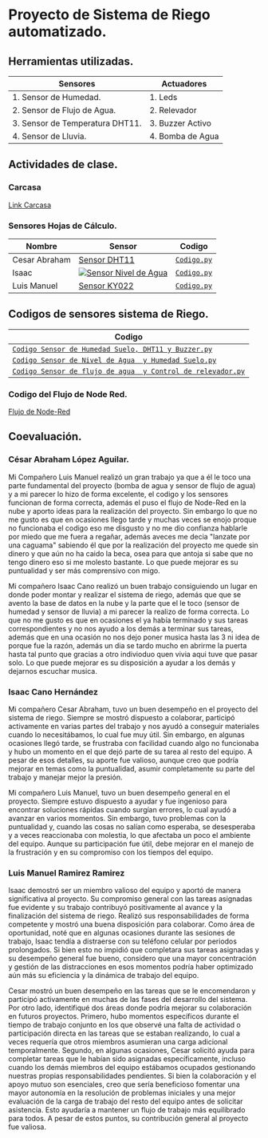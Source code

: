 # Proyecto de Sistema de Riego automatizado.

## Herramientas utilizadas. 
|**Sensores**|**Actuadores**|
|--|--|
|1. Sensor de Humedad.|1. Leds|
|2. Sensor de Flujo de Agua.|2. Relevador|
|3. Sensor de Temperatura DHT11.|3. Buzzer Activo|
|4. Sensor de Lluvia.|4. Bomba de Agua|

## Actividades de clase.

### Carcasa

[Link Carcasa](https://www.tinkercad.com/things/ejPxAvtqroV-frantic-jofo/edit?returnTo=https%3A%2F%2Fwww.tinkercad.com%2Fdashboard)

### Sensores Hojas de Cálculo.
|**Nombre**|**Sensor**|**Codigo**|
|--|--|--|
|Cesar Abraham|[Sensor DHT11](https://drive.google.com/file/d/1WExeR7v4lGsBS89xV08NBe9lGUByHLjx/view?usp=sharing)|[`Codigo.py`](/CodigoActividadesClase/TemperaturaHojaDeCalculo.py)|
|Isaac|[![`Sensor Nivel de Agua`](https://drive.google.com/file/d/1llpEefqhAhDUOVI9CU5XQdxaRRH--hib/view?usp=drive_link)](https://drive.google.com/file/d/1llpEefqhAhDUOVI9CU5XQdxaRRH--hib/view?usp=drive_link)|[`Codigo.py`](/CodigoActividadesClase/SensorNivelAgua.py)|
|Luis Manuel|[Sensor KY022](https://drive.google.com/file/d/1a6sqMONPzCDYV34vSWFHVOsdguAs4AYM/view?usp=sharing)|[`Codigo.py`](/CodigoActividadesClase/SensorKY_022.py)|

## Codigos de sensores sistema de Riego.
|**Codigo**|
|--|
|[`Codigo Sensor de Humedad Suelo, DHT11 y Buzzer.py`](/CodigoSistemaRiego/CodigoFinalDHT11_Humedad_Buzzer.py)|
|[`Codigo Sensor de Nivel de Agua  y Humedad Suelo.py`](/CodigoSistemaRiego/SensorHumedadYNivelAgua.py)|
|[`Codigo Sensor de flujo de agua  y Control de relevador.py`](/CodigoMicroPythonSistemaRiego/Codigo_control_de_relevador_y_flujo_de_agua.py)|

### Codigo del Flujo de Node Red.

[Flujo de Node-Red](/CodigoFlujoNodeRed/flujo)

## Coevaluación.

### César Abraham López Aguilar.

Mi Compañero Luis Manuel realizó un gran trabajo ya que a él le toco una parte fundamental del proyecto (bomba de agua y sensor de flujo de agua) y a mi parecer lo hizo de forma excelente, el codigo y los sensores funcionan de forma correcta, además el puso el flujo de Node-Red en la nube y aporto ideas para la realización del proyecto. Sin embargo lo que no me gusto es que en ocasiones llego tarde y muchas veces se enojo proque no funcionaba el codigo eso me disgusto y no me dio confianza hablarle por miedo que me fuera a regañar, además aveces me decia "lanzate por una caguama" sabiendo él que por la realización del proyecto me quede sin dinero y que aún no ha caido la beca, osea para que antoja si sabe que no tengo dinero eso si me molesto bastante. Lo que puede mejorar es su puntualidad y ser más comprensivo con migo.

Mi compañero Isaac Cano realizó un buen trabajo consiguiendo un lugar en donde poder montar y realizar el sistema de riego, además que  que se avento la base de datos en la nube y la parte que el le toco (sensor de humedad y sensor de lluvia) a mi parecer la realizo de forma correcta. Lo que no me gusto es que en ocasiones el ya había terminado y sus tareas correspondientes y no nos ayudo a los demás a terminar sus tareas, además que en una ocasión no nos dejo poner musica hasta las 3 ni idea de porque fue la razón, además un dia se tardo mucho en abrirme la puerta hasta tal punto que gracias a otro indivioduo quen vivia aqui tuve que pasar solo. Lo que puede mejorar es su disposición a ayudar a los demás y dejarnos escuchar musica.

### Isaac Cano Hernández

Mi compañero Cesar Abraham, tuvo un buen desempeño en el proyecto del sistema de riego. Siempre se mostró dispuesto a colaborar, participó activamente en varias partes del trabajo y nos ayudó a conseguir materiales cuando lo necesitábamos, lo cual fue muy útil. Sin embargo, en algunas ocasiones llegó tarde, se frustraba con facilidad cuando algo no funcionaba y hubo un momento en el que dejó parte de su tarea al resto del equipo. A pesar de esos detalles, su aporte fue valioso, aunque creo que podría mejorar en temas como la puntualidad, asumir completamente su parte del trabajo y manejar mejor la presión.

Mi compañero Luis Manuel, tuvo un buen desempeño general en el proyecto. Siempre estuvo dispuesto a ayudar y fue ingenioso para encontrar soluciones rápidas cuando surgían errores, lo cual ayudó a avanzar en varios momentos. Sin embargo, tuvo problemas con la puntualidad y, cuando las cosas no salían como esperaba, se desesperaba y a veces reaccionaba con molestia, lo que afectaba un poco el ambiente del equipo. Aunque su participación fue útil, debe mejorar en el manejo de la frustración y en su compromiso con los tiempos del equipo.

### Luis Manuel Ramirez Ramirez

Isaac demostró ser un miembro valioso del equipo y aportó de manera significativa al proyecto. Su compromiso general con las tareas asignadas fue evidente y su trabajo contribuyó positivamente al avance y la finalización del sistema de riego. Realizó sus responsabilidades de forma competente y mostró una buena disposición para colaborar. Como área de oportunidad, noté que en algunas ocasiones durante las sesiones de trabajo, Isaac tendía a distraerse con su teléfono celular por periodos prolongados. Si bien esto no impidió que completara sus tareas asignadas y su desempeño general fue bueno, considero que una mayor concentración y gestión de las distracciones en esos momentos podría haber optimizado aún más su eficiencia y la dinámica de trabajo del equipo. 

Cesar mostró un buen desempeño en las tareas que se le encomendaron y participó activamente en muchas de las fases del desarrollo del sistema. Por otro lado, identifiqué dos áreas donde podría mejorar su colaboración en futuros proyectos. Primero, hubo momentos específicos durante el tiempo de trabajo conjunto en los que observé una falta de actividad o participación directa en las tareas que se estaban realizando, lo cual a veces requería que otros miembros asumieran una carga adicional temporalmente. Segundo, en algunas ocasiones, Cesar solicitó ayuda para completar tareas que le habían sido asignadas específicamente, incluso cuando los demás miembros del equipo estábamos ocupados gestionando nuestras propias responsabilidades pendientes. Si bien la colaboración y el apoyo mutuo son esenciales, creo que sería beneficioso fomentar una mayor autonomía en la resolución de problemas iniciales y una mejor evaluación de la carga de trabajo del resto del equipo antes de solicitar asistencia. Esto ayudaría a mantener un flujo de trabajo más equilibrado para todos. A pesar de estos puntos, su contribución general al proyecto fue valiosa.
